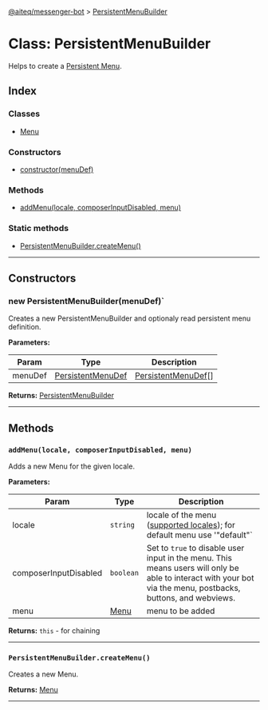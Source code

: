 [@aiteq/messenger-bot](../README.md) > [PersistentMenuBuilder](../classes/persistentmenubuilder.md)

# Class: PersistentMenuBuilder

Helps to create a [Persistent Menu](https://developers.facebook.com/docs/messenger-platform/messenger-profile/persistent-menu).

## Index

### Classes

* [Menu](persistentmenubuilder.menu.md)

### Constructors

* [constructor(menuDef)](persistentmenubuilder.md#constructor)

### Methods

* [addMenu(locale, composerInputDisabled, menu)](persistentmenubuilder.md#addmenu)

### Static methods

* [PersistentMenuBuilder.createMenu()](persistentmenubuilder.md#createmenu)

---

## Constructors

<a id="constructor"></a>
### new PersistentMenuBuilder(menuDef)`

Creates a new PersistentMenuBuilder and optionaly read persistent menu definition.

**Parameters:**

| Param | Type | Description |
| ------ | ------ | ------ |
| menuDef | [PersistentMenuDef](../interfaces/persistentmenudef.md) | [PersistentMenuDef](../interfaces/persistentmenudef.md)[] | optional persistent menu definition object or array of objects |

**Returns:** [PersistentMenuBuilder](persistentmenubuilder.md)

---
## Methods
<a id="addmenu"></a>
###  `addMenu(locale, composerInputDisabled, menu)`

Adds a new Menu for the given locale.

**Parameters:**

| Param | Type | Description |
| ------ | ------ | ------ |
| locale | `string` | locale of the menu ([supported locales](https://developers.facebook.com/docs/messenger-platform/messenger-profile/supported-locales)); for default menu use '"default"` |
| composerInputDisabled | `boolean` | Set to `true` to disable user input in the menu. This means users will only be able to interact with your bot via the menu, postbacks, buttons, and webviews. |
| menu | [Menu](persistentmenubuilder.menu.md)   | menu to be added |

**Returns:** `this` - for chaining
___

<a id="createmenu"></a>
### `PersistentMenuBuilder.createMenu()`

Creates a new Menu.

**Returns:** [Menu](persistentmenubuilder.menu.md)
___
